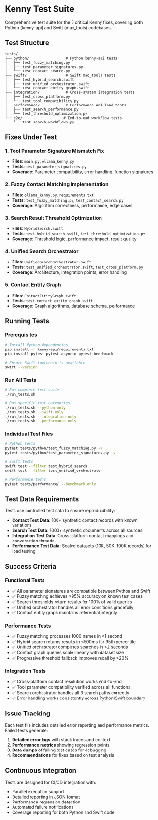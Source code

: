 # Kenny Test Suite

Comprehensive test suite for the 5 critical Kenny fixes, covering both Python (kenny-api) and Swift (mac_tools) codebases.

## Test Structure

```
tests/
├── python/                 # Python kenny-api tests
│   ├── test_fuzzy_matching.py
│   ├── test_parameter_signatures.py  
│   └── test_contact_search.py
├── swift/                  # Swift mac_tools tests
│   ├── test_hybrid_search.swift
│   ├── test_unified_orchestrator.swift
│   └── test_contact_entity_graph.swift
├── integration/            # Cross-system integration tests
│   ├── test_cross_platform.py
│   └── test_tool_compatibility.py
├── performance/            # Performance and load tests
│   ├── test_search_performance.py
│   └── test_threshold_optimization.py
└── e2e/                   # End-to-end workflow tests
    └── test_search_workflows.py
```

## Fixes Under Test

### 1. Tool Parameter Signature Mismatch Fix
- **Files**: `main.py`, `ollama_kenny.py`
- **Tests**: `test_parameter_signatures.py`
- **Coverage**: Parameter compatibility, error handling, function signatures

### 2. Fuzzy Contact Matching Implementation  
- **Files**: `ollama_kenny.py`, `requirements.txt`
- **Tests**: `test_fuzzy_matching.py`, `test_contact_search.py`
- **Coverage**: Algorithm correctness, performance, edge cases

### 3. Search Result Threshold Optimization
- **Files**: `HybridSearch.swift`
- **Tests**: `test_hybrid_search.swift`, `test_threshold_optimization.py`
- **Coverage**: Threshold logic, performance impact, result quality

### 4. Unified Search Orchestrator
- **Files**: `UnifiedSearchOrchestrator.swift` 
- **Tests**: `test_unified_orchestrator.swift`, `test_cross_platform.py`
- **Coverage**: Architecture, integration points, error handling

### 5. Contact Entity Graph
- **Files**: `ContactEntityGraph.swift`
- **Tests**: `test_contact_entity_graph.swift`
- **Coverage**: Graph algorithms, database schema, performance

## Running Tests

### Prerequisites
```bash
# Install Python dependencies
pip install -r kenny-api/requirements.txt
pip install pytest pytest-asyncio pytest-benchmark

# Ensure Swift toolchain is available
swift --version
```

### Run All Tests
```bash
# Run complete test suite
./run_tests.sh

# Run specific test categories
./run_tests.sh --python-only
./run_tests.sh --swift-only  
./run_tests.sh --integration-only
./run_tests.sh --performance-only
```

### Individual Test Files
```bash
# Python tests
pytest tests/python/test_fuzzy_matching.py -v
pytest tests/python/test_parameter_signatures.py -v

# Swift tests  
swift test --filter test_hybrid_search
swift test --filter test_unified_orchestrator

# Performance tests
pytest tests/performance/ --benchmark-only
```

## Test Data Requirements

Tests use controlled test data to ensure reproducibility:

- **Contact Test Data**: 100+ synthetic contact records with known variations
- **Search Test Data**: 1000+ synthetic documents across all sources
- **Integration Test Data**: Cross-platform contact mappings and conversation threads
- **Performance Test Data**: Scaled datasets (10K, 50K, 100K records) for load testing

## Success Criteria

### Functional Tests
- ✅ All parameter signatures are compatible between Python and Swift
- ✅ Fuzzy matching achieves >95% accuracy on known test cases
- ✅ Search thresholds return results for 100% of valid queries
- ✅ Unified orchestrator handles all error conditions gracefully
- ✅ Contact entity graph maintains referential integrity

### Performance Tests
- ✅ Fuzzy matching processes 1000 names in <1 second
- ✅ Hybrid search returns results in <500ms for 95th percentile
- ✅ Unified orchestrator completes searches in <2 seconds
- ✅ Contact graph queries scale linearly with dataset size
- ✅ Progressive threshold fallback improves recall by >20%

### Integration Tests
- ✅ Cross-platform contact resolution works end-to-end
- ✅ Tool parameter compatibility verified across all functions
- ✅ Search orchestrator handles all 3 search paths correctly
- ✅ Error handling works consistently across Python/Swift boundary

## Issue Tracking

Each test file includes detailed error reporting and performance metrics. Failed tests generate:

1. **Detailed error logs** with stack traces and context
2. **Performance metrics** showing regression points
3. **Data dumps** of failing test cases for debugging
4. **Recommendations** for fixes based on test analysis

## Continuous Integration

Tests are designed for CI/CD integration with:
- Parallel execution support
- Detailed reporting in JSON format
- Performance regression detection
- Automated failure notifications
- Coverage reporting for both Python and Swift code